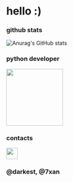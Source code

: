 # hello :)

### github stats
![Anurag's GitHub stats](https://github-readme-stats.vercel.app/api?username=okxan&show_icons=true&theme=dracula)

### python developer
<img src="https://i.imgur.com/Uz8A9gH.png" width="150">

### contacts

<img src="https://i.imgur.com/ySFh4zD.png" width="30">

### @darkest, @7xan

